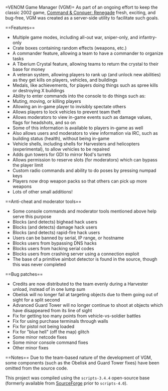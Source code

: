 =VENOM Game Manager (VGM)=
As part of an ongoing effort to keep the classic 2002 game, [Command & Conquer: Renegade](https://en.wikipedia.org/wiki/Command_%26_Conquer:_Renegade) fresh, exciting, and bug-free, VGM was created as a server-side utility to facilitate such goals.

==Features==

- Multiple game modes, including all-out war, sniper-only, and infantry-only
- Crate boxes containing random effects (weapons, etc.)
- A commander feature, allowing a team to have a commander to organize tasks
- A Tiberium Crystal feature, allowing teams to return the crystal to their base for money
- A veteran system, allowing players to rank up (and unlock new abilities) as they get kills on players, vehicles, and buildings
- Medals, like achievements, for players doing things such as spree kills or destroying X buildings
- Ability to enter commands into the console to do things such as:
 - Muting, moving, or killing players
 - Allowing an in-game player to invisibly spectate others
- Allows players to lock vehicles to prevent team theft
- Allows moderators to view in-game events such as damage values, flags for headshots, and so on
 - Some of this information is available to players in-game as well
 - Also allows users and moderators to view information via IRC, such as building status (health), without being in-game
- Vehicle shells, including shells for Harvesters and helicopters (experimental), to allow vehicles to be repaired
- Adds gun towers for GDI to mirror Nod's turrets
- Allows permission to reserve slots (for moderators) which can bypass the player limit
- Custom radio commands and ability to do poses by pressing numpad keys
- Players now drop weapon packs so that others can pick up more weapons
- Lots of other small additions!

==Anti-cheat and moderator tools==

- Some console commands and moderator tools mentioned above help serve this purpose
- Blocks (and detects) bighead hack users
- Blocks (and detects) damage hack users
- Blocks (and detects) rapid-fire hack users
- Users can be banned by serial, IP range, or hostname
- Blocks users from bypassing DNS hacks
- Blocks users from hacking serial codes
- Blocks users from crashing server using a connection exploit
- The base of a primitive aimbot detector is found in the source, though this was never completed

==Bug patches==

- Credits are now distributed to the team evenly during a Harvester unload, instead of in one lump sum
- Obelisk will no longer fail at targeting objects due to them going out of sight for a split second
- Advanced Guard Tower will no longer continue to shoot at objects which have disappeared from its line of sight
- Fix for getting too many points from vehicle-vs-soldier battles
- Fix for using purchase terminals through walls
- Fix for pistol not being loaded
- Fix for "blue hell" (off the map) glitch
- Some minor netcode fixes
- Some minor console command fixes
- Other minor fixes

==Notes==
Due to the team-based nature of the development of VGM, some components (such as the Obelisk and Guard Tower fixes) have been omitted from the source code.

This project was compiled using the `scripts-3.4.4` open-source base (formerly available from [SourceForge](http://sourceforge.net/projects/rentools/files/) prior to `scripts-4.0`).